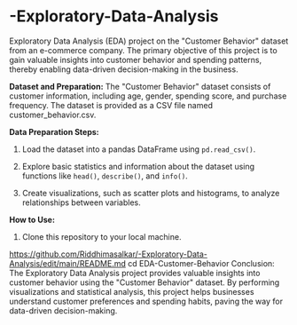 # -Exploratory-Data-Analysis
Exploratory Data Analysis (EDA) project on the "Customer Behavior" dataset from an e-commerce company. The primary objective of this project is to gain valuable insights into customer behavior and spending patterns, thereby enabling data-driven decision-making in the business.

**Dataset and Preparation:**
The "Customer Behavior" dataset consists of customer information, including age, gender, spending score, and purchase frequency. The dataset is provided as a CSV file named customer_behavior.csv.

**Data Preparation Steps:**

1. Load the dataset into a pandas DataFrame using `pd.read_csv()`.

2. Explore basic statistics and information about the dataset using functions like `head()`, `describe()`, and `info()`.

3. Create visualizations, such as scatter plots and histograms, to analyze relationships between variables.

**How to Use:**

1. Clone this repository to your local machine.

https://github.com/Riddhimasalkar/-Exploratory-Data-Analysis/edit/main/README.md
cd EDA-Customer-Behavior
Conclusion:
The Exploratory Data Analysis project provides valuable insights into customer behavior using the "Customer Behavior" dataset. By performing visualizations and statistical analysis, this project helps businesses understand customer preferences and spending habits, paving the way for data-driven decision-making.
